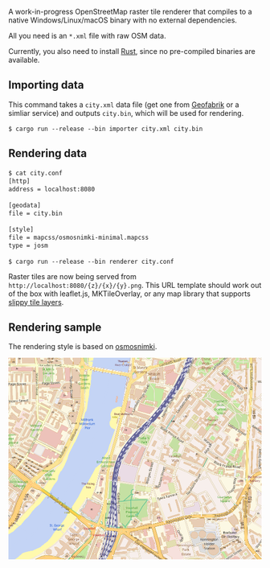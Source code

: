 A work-in-progress OpenStreetMap raster tile renderer that compiles to a native Windows/Linux/macOS binary with no external dependencies.

All you need is an `*.xml` file with raw OSM data.

Currently, you also need to install [Rust](https://rustup.rs), since no pre-compiled binaries are available.

## Importing data

This command takes a `city.xml` data file (get one from [Geofabrik](https://download.geofabrik.de) or a simliar service) and outputs `city.bin`, which will be used for rendering.

```
$ cargo run --release --bin importer city.xml city.bin
```

## Rendering data

```
$ cat city.conf
[http]
address = localhost:8080

[geodata]
file = city.bin

[style]
file = mapcss/osmosnimki-minimal.mapcss
type = josm

$ cargo run --release --bin renderer city.conf
```

Raster tiles are now being served from `http://localhost:8080/{z}/{x}/{y}.png`. This URL template should work out of the box with leaflet.js, MKTileOverlay, or any map library that supports [slippy tile layers](https://wiki.openstreetmap.org/wiki/Slippy_map_tilenames). 

## Rendering sample

The rendering style is based on [osmosnimki](https://github.com/kothic/kothic-js-mapcss/blob/master/styles/osmosnimki-maps.mapcss).

![London centre](/samples/london.png)
